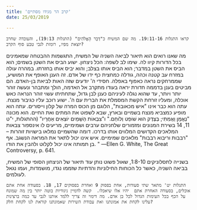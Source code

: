 ```yaml
---
title: 'קרב הר מגידו מסתיים'
date: 25/03/2019

---
```


`קראו התגלות 19:11-16. מה שם המשיח כ"דְּבַר הָאֱלֹהִים" (התגלות 19:13), והעובדה שחרב יוצאת מפיו, רומזת לגבי טבע סוף הקרב?`

מה שאנו רואים הוא תיאור לביאה השניה של המשיח, התגשמות ההבטחה שמאמינים בכל הדורות קיוו לה. שימו לב לשפה: הכל ניצחון. ישוע הביס את השטן בשמים; הוא הביס את השטן במדבר; הוא הביס אותו בצלב; והוא יביס אותו בחזרתו. במהרה עולה במזרח עב קטנה וכהה, גודלה כמחצית כף ידו של אדם. זה הענן האופף את המושיע, שממרחקים נראה כאפוף באפלה. חסידי ה' יודעים שזה האות לביאת בן-האדם. הם מביטים בענן בדממה חדורת יראה בעודו מתקרב אל האדמה, הולך ומתבהר ונעשה זוהר יותר ויותר, עד שהוא נגלה לעיניהם כענן לבן גדול, שתחתיתו עשוי זוהר הנראה כאש אוכלה, ומעליו זורחת הקשת המסמלת את הברית עם ה'. ישוע רוכב עליו כגיבור מנצח. עתה הוא כבר אינו "איש מכאובות", הלוגם מן הכוס המרה של קלון וייסורים. עתה הוא מופיע כמצביא מנצח בשמיים ובארץ, שבא לשפוט את המתים ואת החיים. הוא מכונה "נֶאֱמָן וַאֲמִתִּי; בְּצֶדֶק הוּא שׁוֹפֵט וְלוֹחֵם." ו"צִבְאוֹת הַשָּׁמַיִם יוֹצְאִים אַחֲרָיו" (ההתגלות, י"ט 11, 14 בשירת המנונים ומזמורים שלחניהם ערבים ושמימיים, מריעים לו אינספור צבאות המלאכים הקדושים המלווים אותו בדרכו. דומה שהשמיים נמלאו בישויות זוהרות – "רבבות וריבוא רבבות" מלאכים שמימיים. איש אינו יכול לתאר את המראה הנשגב. אף בן תמותה אינו יכול לקלוט ולהבין את הודו. " —Ellen G. White, The Great Controversy, p. 641. 

בשנייה לתסלוניקים 1:8-10, שאול פשוט נותן עוד תיאור של הניצחון הסופי של המשיח, בביאה השניה, כאשר כל הכוחות החילוניות והדתיות שזממו נגדו, מושמדות, ועמו נגאל לעולמים.

`התגלות יט' מתאר שתי סעודות, אחת בפסוק 9 ואחרת בפסוקים 17, 18. בסעודה אחת אתם אוכלים, בסעודה האחרת אתם  יהיו אלו שיאכלו.  קשה לדמיין ניגודיות בוטה יותר בין מה שמונח על הכף בכל העימות הגדול לכל בן אדם. מה דימוי זה צריך ללמד אותנו לגבי עד כמה ברצינות עלינו לקחת את אמונתנו ואת עבודת השירות שאמונתנו קוראת לנו לקחת חלק?`